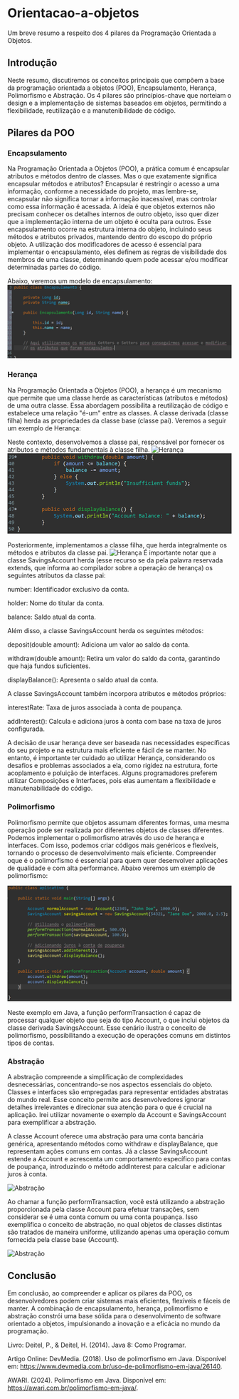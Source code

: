 # Orientacao-a-objetos
Um breve resumo a respeito dos 4 pilares da Programação Orientada a Objetos.

## Introdução
  Neste resumo, discutiremos os conceitos principais que compõem a base da programação orientada a objetos (POO), Encapsulamento, Herança, Polimorfismo e Abstração. Os 4 pilares são princípios-chave que norteiam o design e a implementação de sistemas baseados em objetos, permitindo a flexibilidade, reutilização e a manutenibilidade de código.

## Pilares da POO

### Encapsulamento

 Na Programação Orientada a Objetos (POO), a prática comum é encapsular atributos e métodos dentro de classes. Mas o que exatamente significa encapsular métodos e atributos? Encapsular é restringir o acesso a uma informação, conforme a necessidade do projeto, mas lembre-se, encapsular não significa tornar a informação inacessível, mas controlar como essa informação é acessada. A ideia é que objetos externos não precisam conhecer os detalhes internos de outro objeto, isso quer dizer que a implementação interna de um objeto é oculta para outros. Esse encapsulamento ocorre na estrutura interna do objeto, incluindo seus métodos e atributos privados, mantendo dentro do escopo do próprio objeto. A utilização dos modificadores de acesso é essencial para implementar o encapsulamento, eles definem as regras de visibilidade dos membros de uma classe, determinando quem pode acessar e/ou modificar determinadas partes do código.
 
 Abaixo, veremos um modelo de encapsulamento:
 ![Encapsulamento](https://github.com/VictorOliveira28/Orientacao-a-objetos/raw/main/imagens/Encapsulamento.png)

 ### Herança
 
  Na Programação Orientada a Objetos (POO), a herança é um mecanismo que permite que uma classe herde as características (atributos e métodos) de uma outra classe. Essa abordagem possibilita a reutilização de código e estabelece uma relação "é-um" entre as classes. A classe derivada (classe filha) herda as propriedades da classe base (classe pai).
  Veremos a seguir um exemplo de Herança:

  Neste contexto, desenvolvemos a classe pai, responsável por fornecer os atributos e métodos fundamentais à classe filha.
  ![Herança](https://github.com/VictorOliveira28/Orientacao-a-objetos/blob/main/imagens/heran%C3%A7a1.png)
  ![Herança](https://github.com/VictorOliveira28/Orientacao-a-objetos/blob/main/imagens/Captura%20de%20tela%202024-01-17%20114720.png)

  Posteriormente, implementamos a classe filha, que herda integralmente os métodos e atributos da classe pai.
  ![Herança](https://github.com/VictorOliveira28/Orientacao-a-objetos/blob/main/imagens/heran%C3%A7a2.png)
  É importante notar que a classe SavingsAccount herda (esse recurso se da pela palavra reservada extends, que informa ao compilador sobre a operação de herança) os seguintes atributos da classe pai:

number: Identificador exclusivo da conta.

holder: Nome do titular da conta.

balance: Saldo atual da conta.

Além disso, a classe SavingsAccount herda os seguintes métodos:

deposit(double amount): Adiciona um valor ao saldo da conta.

withdraw(double amount): Retira um valor do saldo da conta, garantindo que haja fundos suficientes.

displayBalance(): Apresenta o saldo atual da conta.

A classe SavingsAccount também incorpora atributos e métodos próprios:

interestRate: Taxa de juros associada à conta de poupança.

addInterest(): Calcula e adiciona juros à conta com base na taxa de juros configurada.

A decisão de usar herança deve ser baseada nas necessidades específicas do seu projeto e na estrutura mais eficiente e fácil de se manter. No entanto, é importante ter cuidado ao utilizar Herança, considerando os desafios e problemas associados a ela, como rigidez na estrutura, forte acoplamento e poluição de interfaces. Alguns programadores preferem utilizar Composições e Interfaces, pois elas aumentam a flexibilidade e manutenabilidade do código.

### Polimorfismo

Polimorfismo permite que objetos assumam diferentes formas, uma mesma operação pode ser realizada por diferentes objetos de classes diferentes. Podemos implementar o polimorfismo através do uso de herança e interfaces. Com isso, podemos criar códigos mais genéricos e flexíveis, tornando o processo de desenvolvimento mais eficiente. Compreender oque é o polimorfismo é essencial para quem quer desenvolver aplicações de qualidade e com alta performance.
Abaixo veremos um exemplo de polimorfismo:

![Polimorfismo](https://github.com/VictorOliveira28/Orientacao-a-objetos/blob/main/imagens/Captura%20de%20tela%202024-01-16%20145157.png)

Neste exemplo em Java, a função performTransaction é capaz de processar qualquer objeto que seja do tipo Account, o que inclui objetos da classe derivada SavingsAccount. Esse cenário ilustra o conceito de polimorfismo, possibilitando a execução de operações comuns em distintos tipos de contas.

### Abstração

A abstração compreende a simplificação de complexidades desnecessárias, concentrando-se nos aspectos essenciais do objeto. Classes e interfaces são empregadas para representar entidades abstratas do mundo real. Esse conceito permite aos desenvolvedores ignorar detalhes irrelevantes e direcionar sua atenção para o que é crucial na aplicação.
Irei utilizar novamente o exemplo da Account e SavingsAccount para exemplificar a abstração.

A classe Account oferece uma abstração para uma conta bancária genérica, apresentando métodos como withdraw e displayBalance, que representam ações comuns em contas. Já a classe SavingsAccount estende a Account e acrescenta um comportamento específico para contas de poupança, introduzindo o método addInterest para calcular e adicionar juros à conta.

![Abstração](https://github.com/VictorOliveira28/Orientacao-a-objetos/blob/main/imagens/heran%C3%A7a1.png)
 

 Ao chamar a função performTransaction, você está utilizando a abstração proporcionada pela classe Account para efetuar transações, sem considerar se é uma conta comum ou uma conta poupança. Isso exemplifica o conceito de abstração, no qual objetos de classes distintas são tratados de maneira uniforme, utilizando apenas uma operação comum fornecida pela classe base (Account).
 
 ![Abstração](https://github.com/VictorOliveira28/Orientacao-a-objetos/blob/main/imagens/heran%C3%A7a2.png)

 ## Conclusão

Em conclusão, ao compreender e aplicar os pilares da POO, os desenvolvedores podem criar sistemas mais eficientes, flexíveis e fáceis de manter. A combinação de encapsulamento, herança, polimorfismo e abstração constrói uma base sólida para o desenvolvimento de software orientado a objetos, impulsionando a inovação e a eficácia no mundo da programação.



Livro:
Deitel, P., & Deitel, H. (2014). Java 8: Como Programar. 

Artigo Online:
DevMedia. (2018). Uso de polimorfismo em Java. Disponível em: https://www.devmedia.com.br/uso-de-polimorfismo-em-java/26140.

AWARI. (2024). Polimorfismo em Java. Disponível em: https://awari.com.br/polimorfismo-em-java/.
